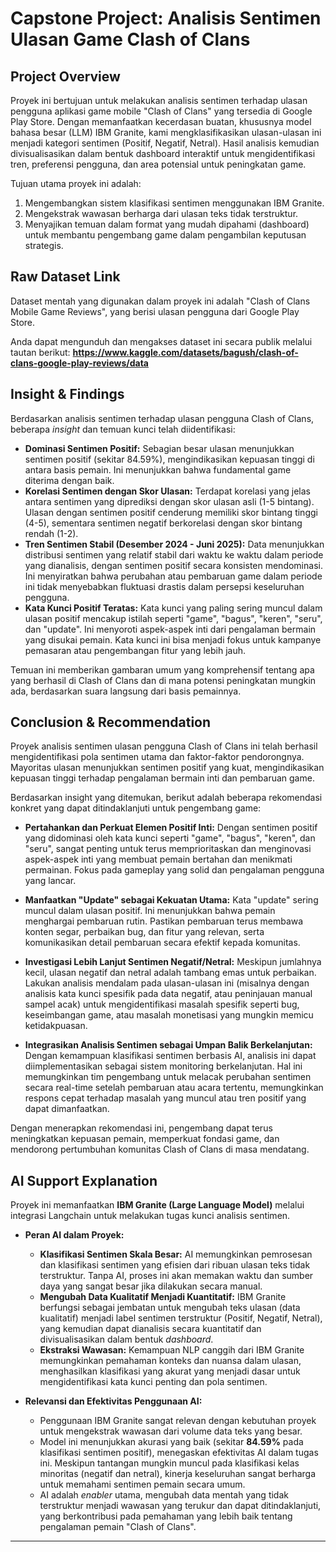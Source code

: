 # Capstone Project: Analisis Sentimen Ulasan Game Clash of Clans

## Project Overview

Proyek ini bertujuan untuk melakukan analisis sentimen terhadap ulasan pengguna aplikasi game mobile "Clash of Clans" yang tersedia di Google Play Store. Dengan memanfaatkan kecerdasan buatan, khususnya model bahasa besar (LLM) IBM Granite, kami mengklasifikasikan ulasan-ulasan ini menjadi kategori sentimen (Positif, Negatif, Netral). Hasil analisis kemudian divisualisasikan dalam bentuk dashboard interaktif untuk mengidentifikasi tren, preferensi pengguna, dan area potensial untuk peningkatan game.

Tujuan utama proyek ini adalah:
1.  Mengembangkan sistem klasifikasi sentimen menggunakan IBM Granite.
2.  Mengekstrak wawasan berharga dari ulasan teks tidak terstruktur.
3.  Menyajikan temuan dalam format yang mudah dipahami (dashboard) untuk membantu pengembang game dalam pengambilan keputusan strategis.

## Raw Dataset Link

Dataset mentah yang digunakan dalam proyek ini adalah "Clash of Clans Mobile Game Reviews", yang berisi ulasan pengguna dari Google Play Store.

Anda dapat mengunduh dan mengakses dataset ini secara publik melalui tautan berikut:
**https://www.kaggle.com/datasets/bagush/clash-of-clans-google-play-reviews/data**

## Insight & Findings

Berdasarkan analisis sentimen terhadap ulasan pengguna Clash of Clans, beberapa *insight* dan temuan kunci telah diidentifikasi:

* **Dominasi Sentimen Positif:** Sebagian besar ulasan menunjukkan sentimen positif (sekitar 84.59%), mengindikasikan kepuasan tinggi di antara basis pemain. Ini menunjukkan bahwa fundamental game diterima dengan baik.
* **Korelasi Sentimen dengan Skor Ulasan:** Terdapat korelasi yang jelas antara sentimen yang diprediksi dengan skor ulasan asli (1-5 bintang). Ulasan dengan sentimen positif cenderung memiliki skor bintang tinggi (4-5), sementara sentimen negatif berkorelasi dengan skor bintang rendah (1-2).
* **Tren Sentimen Stabil (Desember 2024 - Juni 2025):** Data menunjukkan distribusi sentimen yang relatif stabil dari waktu ke waktu dalam periode yang dianalisis, dengan sentimen positif secara konsisten mendominasi. Ini menyiratkan bahwa perubahan atau pembaruan game dalam periode ini tidak menyebabkan fluktuasi drastis dalam persepsi keseluruhan pengguna.
* **Kata Kunci Positif Teratas:** Kata kunci yang paling sering muncul dalam ulasan positif mencakup istilah seperti "game", "bagus", "keren", "seru", dan "update". Ini menyoroti aspek-aspek inti dari pengalaman bermain yang disukai pemain. Kata kunci ini bisa menjadi fokus untuk kampanye pemasaran atau pengembangan fitur yang lebih jauh.

Temuan ini memberikan gambaran umum yang komprehensif tentang apa yang berhasil di Clash of Clans dan di mana potensi peningkatan mungkin ada, berdasarkan suara langsung dari basis pemainnya.

## Conclusion & Recommendation
Proyek analisis sentimen ulasan pengguna Clash of Clans ini telah berhasil mengidentifikasi pola sentimen utama dan faktor-faktor pendorongnya. Mayoritas ulasan menunjukkan sentimen positif yang kuat, mengindikasikan kepuasan tinggi terhadap pengalaman bermain inti dan pembaruan game.

Berdasarkan insight yang ditemukan, berikut adalah beberapa rekomendasi konkret yang dapat ditindaklanjuti untuk pengembang game: 

* **Pertahankan dan Perkuat Elemen Positif Inti:** Dengan sentimen positif yang didominasi oleh kata kunci seperti "game", "bagus", "keren", dan "seru", sangat penting untuk terus memprioritaskan dan menginovasi aspek-aspek inti yang membuat pemain bertahan dan menikmati permainan. Fokus pada gameplay yang solid dan pengalaman pengguna yang lancar.

* **Manfaatkan "Update" sebagai Kekuatan Utama:** Kata "update" sering muncul dalam ulasan positif. Ini menunjukkan bahwa pemain menghargai pembaruan rutin. Pastikan pembaruan terus membawa konten segar, perbaikan bug, dan fitur yang relevan, serta komunikasikan detail pembaruan secara efektif kepada komunitas.

* **Investigasi Lebih Lanjut Sentimen Negatif/Netral:** Meskipun jumlahnya kecil, ulasan negatif dan netral adalah tambang emas untuk perbaikan. Lakukan analisis mendalam pada ulasan-ulasan ini (misalnya dengan analisis kata kunci spesifik pada data negatif, atau peninjauan manual sampel acak) untuk mengidentifikasi masalah spesifik seperti bug, keseimbangan game, atau masalah monetisasi yang mungkin memicu ketidakpuasan.

* **Integrasikan Analisis Sentimen sebagai Umpan Balik Berkelanjutan:** Dengan kemampuan klasifikasi sentimen berbasis AI, analisis ini dapat diimplementasikan sebagai sistem monitoring berkelanjutan. Hal ini memungkinkan tim pengembang untuk melacak perubahan sentimen secara real-time setelah pembaruan atau acara tertentu, memungkinkan respons cepat terhadap masalah yang muncul atau tren positif yang dapat dimanfaatkan.

Dengan menerapkan rekomendasi ini, pengembang dapat terus meningkatkan kepuasan pemain, memperkuat fondasi game, dan mendorong pertumbuhan komunitas Clash of Clans di masa mendatang.

## AI Support Explanation

Proyek ini memanfaatkan **IBM Granite (Large Language Model)** melalui integrasi Langchain untuk melakukan tugas kunci analisis sentimen.

* **Peran AI dalam Proyek:**
    * **Klasifikasi Sentimen Skala Besar:** AI memungkinkan pemrosesan dan klasifikasi sentimen yang efisien dari ribuan ulasan teks tidak terstruktur. Tanpa AI, proses ini akan memakan waktu dan sumber daya yang sangat besar jika dilakukan secara manual.
    * **Mengubah Data Kualitatif Menjadi Kuantitatif:** IBM Granite berfungsi sebagai jembatan untuk mengubah teks ulasan (data kualitatif) menjadi label sentimen terstruktur (Positif, Negatif, Netral), yang kemudian dapat dianalisis secara kuantitatif dan divisualisasikan dalam bentuk *dashboard*.
    * **Ekstraksi Wawasan:** Kemampuan NLP canggih dari IBM Granite memungkinkan pemahaman konteks dan nuansa dalam ulasan, menghasilkan klasifikasi yang akurat yang menjadi dasar untuk mengidentifikasi kata kunci penting dan pola sentimen.

* **Relevansi dan Efektivitas Penggunaan AI:**
    * Penggunaan IBM Granite sangat relevan dengan kebutuhan proyek untuk mengekstrak wawasan dari volume data teks yang besar.
    * Model ini menunjukkan akurasi yang baik (sekitar **84.59%** pada klasifikasi sentimen positif), menegaskan efektivitas AI dalam tugas ini. Meskipun tantangan mungkin muncul pada klasifikasi kelas minoritas (negatif dan netral), kinerja keseluruhan sangat berharga untuk memahami sentimen pemain secara umum.
    * AI adalah *enabler* utama, mengubah data mentah yang tidak terstruktur menjadi wawasan yang terukur dan dapat ditindaklanjuti, yang berkontribusi pada pemahaman yang lebih baik tentang pengalaman pemain "Clash of Clans".

---
